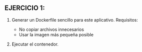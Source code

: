 ## EJERCICIO 1:

1. Generar un Dockerfile sencillo para este aplicativo. Requisitos:
    - No copiar archivos innecesarios
    - Usar la imagen más pequeña posible

2. Ejecutar el contenedor.

